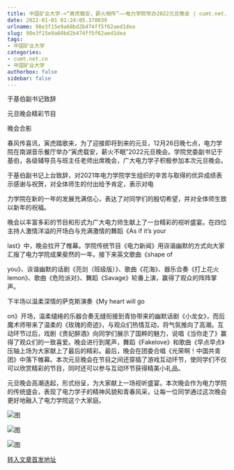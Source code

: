 ```yaml
---
title: 中国矿业大学->“寅虎载安，薪火相传”——电力学院举办2022元旦晚会 | cumt.net.cn
date: 2022-01-01 01:24:05.370039
urlname: 98e3f15e9a60bd2b474ff5f62aed1dea
slug: 98e3f15e9a60bd2b474ff5f62aed1dea
tags: 
- 中国矿业大学
categories:
- cumt.net.cn
- 中国矿业大学
authorbox: false
sidebar: false
---
```

于基伯副书记致辞

元旦晚会精彩节目

晚会合影

春风传喜讯，寅虎踏歌来，为了迎接即将到来的元旦，12月26日晚七点，电力学院在南湖音乐餐厅举办“寅虎载安，薪火不眠”2022元旦晚会。学院党委副书记于基伯，各级辅导员与班主任老师出席晚会，广大电力学子积极参加本次元旦晚会。

于基伯副书记上台致辞，对2021年电力学院学生组织的辛苦与取得的优异成绩表示感谢与祝贺，对全体师生的付出给予肯定，表示对电
<!--more-->
力学院在新的一年的发展充满信心，表达了对同学们的殷切希望，并对全体师生致以新年的祝福。

晚会以丰富多彩的节目和形式为广大电力师生献上了一台精彩的视听盛宴。在四位主持人激情洋溢的开场白与充满激情的舞蹈《As if it’s your

last》中，晚会拉开了帷幕。学院传统节目《电力新闻》用诙谐幽默的方式向大家汇报了电力学院成果斐然的一年。接下来英文歌曲《shape of

you》、诙谐幽默的话剧《亮剑（班级版）》、歌曲《花海》、器乐合奏《打上花火lemon》、歌曲《危险派对》、舞蹈《Savage》轮番上演，赢得了观众的阵阵掌声。

下半场以温柔深情的萨克斯演奏《My heart will go

on》开场，温柔缱绻的乐器合奏无缝衔接到青协带来的幽默话剧《小龙女》，而后魔术师带来了温柔的《玫瑰的奇迹》，与观众们热情互动，将气氛推向了高潮。互动环节过后，戏剧《贵妃醉酒》向同学们展示了国粹的魅力，说唱《当你走了》赢得了观众们的一致喜爱。晚会进行到尾声，舞蹈《Fakelove》和歌曲《早点早点》压轴上场为大家献上了最后的精彩。最后，晚会在团委合唱《光荣啊！中国共青团》中落下帷幕。本次元旦晚会在节目之间还穿插了游戏互动环节，使同学们不仅可以欣赏精彩的节目，同时还可以参与互动环节获得精美小礼品。

元旦晚会高潮迭起，形式纷呈，为大家献上一场视听盛宴。本次晚会作为电力学院的传统盛会，表现了电力学子的精神风貌和青春风采，让每一位同学通过这次晚会更好地融入了电力学院这个大家庭。

![图](http://xwzx.cumt.edu.cn/_upload/article/images/37/57/9db67a8f458a9da57a03c53b183f/eb4c5a26-cb71-49be-a6ce-3f2f5e48ed99.jpg)

![图](http://xwzx.cumt.edu.cn/_upload/article/images/37/57/9db67a8f458a9da57a03c53b183f/09ae12e9-8529-4395-811d-bb3835ea9f67.jpg)

![图](http://xwzx.cumt.edu.cn/_upload/article/images/37/57/9db67a8f458a9da57a03c53b183f/bdb349c4-0c60-4401-a494-5fb1819e305d.jpg)

[转入文章首发地址](http://xwzx.cumt.edu.cn/61/3a/c523a614714/page.htm)